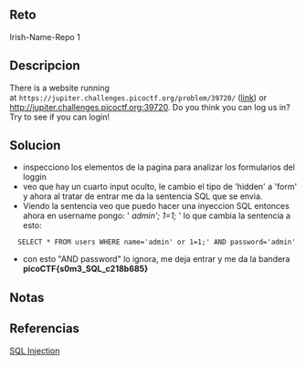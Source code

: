 
## Reto
Irish-Name-Repo 1

## Descripcion
There is a website running at `https://jupiter.challenges.picoctf.org/problem/39720/` ([link](https://jupiter.challenges.picoctf.org/problem/39720/)) or http://jupiter.challenges.picoctf.org:39720. Do you think you can log us in? Try to see if you can login!

## Solucion
- inspecciono los elementos de la pagina para analizar los formularios del loggin
- veo que hay un cuarto input oculto, le cambio el tipo de 'hidden' a 'form' y ahora al tratar de entrar me da la sentencia SQL que se envia.
- Viendo la sentencia veo que puedo hacer una inyeccion SQL entonces ahora en username pongo: ' *admin'; 1=1;*  ' lo que cambia la sentencia a esto:
~~~
  SELECT * FROM users WHERE name='admin' or 1=1;' AND password='admin'
  ~~~
- con esto "AND password" lo ignora, me deja entrar y me da la bandera **picoCTF{s0m3_SQL_c218b685}**
## Notas

## Referencias
[SQL Injection](https://www.w3schools.com/sql/sql_injection.asp)

